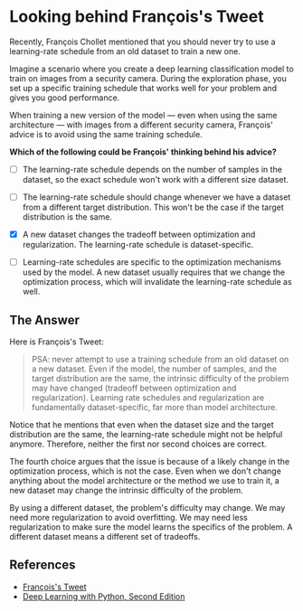 # Looking behind François's Tweet

Recently, François Chollet mentioned that you should never try to use a learning-rate schedule from an old dataset to train a new one.

Imagine a scenario where you create a deep learning classification model to train on images from a security camera. During the exploration phase, you set up a specific training schedule that works well for your problem and gives you good performance.

When training a new version of the model — even when using the same architecture — with images from a different security camera, François' advice is to avoid using the same training schedule.

**Which of the following could be François' thinking behind his advice?**

- [ ] The learning-rate schedule depends on the number of samples in the dataset, so the exact schedule won't work with a different size dataset.

- [ ] The learning-rate schedule should change whenever we have a dataset from a different target distribution. This won't be the case if the target distribution is the same.

- [x] A new dataset changes the tradeoff between optimization and regularization. The learning-rate schedule is dataset-specific.

- [ ] Learning-rate schedules are specific to the optimization mechanisms used by the model. A new dataset usually requires that we change the optimization process, which will invalidate the learning-rate schedule as well.

## The Answer

Here is François's Tweet:
> PSA: never attempt to use a training schedule from an old dataset on a new dataset. Even if the model, the number of samples, and the target distribution are the same, the intrinsic difficulty of the problem may have changed (tradeoff between optimization and regularization). Learning rate schedules and regularization are fundamentally dataset-specific, far more than model architecture.

Notice that he mentions that even when the dataset size and the target distribution are the same, the learning-rate schedule might not be helpful anymore. Therefore, neither the first nor second choices are correct.

The fourth choice argues that the issue is because of a likely change in the optimization process, which is not the case. Even when we don't change anything about the model architecture or the method we use to train it, a new dataset may change the intrinsic difficulty of the problem.

By using a different dataset, the problem's difficulty may change. We may need more regularization to avoid overfitting. We may need less regularization to make sure the model learns the specifics of the problem. A different dataset means a different set of tradeoffs.

## References

- [François's Tweet](https://twitter.com/fchollet/status/1508477486882979843)
- [Deep Learning with Python, Second Edition](https://amzn.to/3K3VZoy)